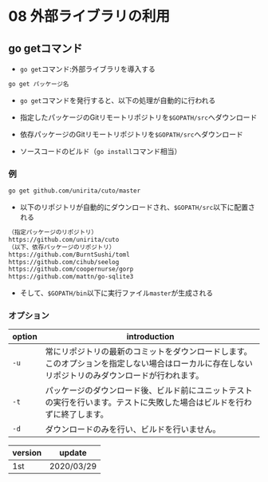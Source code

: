 08 外部ライブラリの利用
====================

## go getコマンド

* `go get`コマンド:外部ライブラリを導入する

```bash
go get パッケージ名
```

* `go get`コマンドを発行すると、以下の処理が自動的に行われる

* 指定したパッケージのGitリモートリポジトリを`$GOPATH/src`へダウンロード

* 依存パッケージのGitリモートリポジトリを`$GOPATH/src`へダウンロード

* ソースコードのビルド（`go install`コマンド相当）



### 例

```bash
go get github.com/unirita/cuto/master
```

* 以下のリポジトリが自動的にダウンロードされ、`$GOPATH/src`以下に配置される

```bash
（指定パッケージのリポジトリ）
https://github.com/unirita/cuto
（以下、依存パッケージのリポジトリ）
https://github.com/BurntSushi/toml
https://github.com/cihub/seelog
https://github.com/coopernurse/gorp
https://github.com/mattn/go-sqlite3
```

* そして、`$GOPATH/bin`以下に実行ファイル`master`が生成される



### オプション

| option | introduction                                                                                                                                     |
| ------ | ------------------------------------------------------------------------------------------------------------------------------------------------ |
| `-u`   | 常にリポジトリの最新のコミットをダウンロードします。このオプションを指定しない場合はローカルに存在しないリポジトリのみダウンロードが行われます。 |
| `-t`   | パッケージのダウンロード後、ビルド前にユニットテストの実行を行います。テストに失敗した場合はビルドを行わずに終了します。                         |
| `-d`   | ダウンロードのみを行い、ビルドを行いません。                                                                                                     |



| version | update     |
| ------- | ---------- |
| 1st     | 2020/03/29 |
